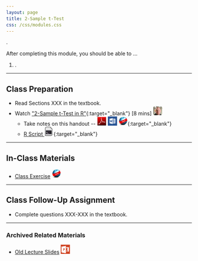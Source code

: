 ```yaml
---
layout: page
title: 2-Sample t-Test
css: /css/modules.css
---
```


<div class="ILOs">
<p>.</p>

<p>After completing this module, you should be able to ...</p>

<ol>
  <li>.</li>
</ol>
</div>

----

## Class Preparation

* Read Sections XXX in the textbook.
* Watch ["2-Sample t-Test in R"](https://vimeo.com/user45324800/2samplettest){:target="_blank"} [8 mins] ![Ogle](../../img/dhovid.png)
    * Take notes on this handout -- [![PDF](../../img/pdf.png)](RHO.pdf) [![MSWord](../../img/word.png)](RHO.docx) [![Webpage](../../img/web.png)](RHO.html){:target="_blank"}
    * [R Script ![R Script](../../img/script.png)](RHO.R){:target="_blank"}

----

## In-Class Materials

* [Class Exercise](CE.html) ![Webpage](../../img/web.png)

----

## Class Follow-Up Assignment

* Complete questions XXX-XXX in the textbook.

----

### Archived Related Materials

* [Old Lecture Slides](PPT_old.pptx) ![PowerPoint](../../img/ppt.png)
